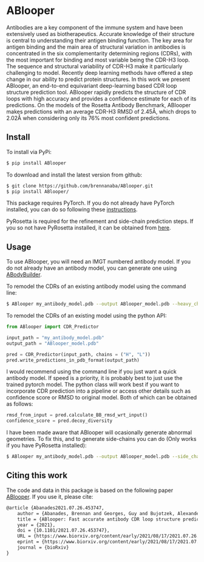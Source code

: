 # ABlooper

Antibodies are a key component of the immune system and have been extensively used as biotherapeutics. Accurate knowledge of their structure is central to understanding their antigen binding function. The key area for antigen binding and the main area of structural variation in antibodies is concentrated in the six complementarity determining regions (CDRs), with the most important for binding and most variable being the CDR-H3 loop. The sequence and structural variability of CDR-H3 make it particularly challenging to model. Recently deep learning methods have offered a step change in our ability to predict protein structures. In this work we present ABlooper, an end-to-end equivariant deep-learning based CDR loop structure prediction tool. ABlooper rapidly predicts the structure of CDR loops with high accuracy and provides a confidence estimate for each of its predictions. On the models of the Rosetta Antibody Benchmark, ABlooper makes predictions with an average CDR-H3 RMSD of 2.45Å, which drops to 2.02Å when considering only its 76% most confident predictions.


## Install

To install via PyPi:

```bash
$ pip install ABlooper
```

To download and install the latest version from github:

```bash
$ git clone https://github.com/brennanaba/ABlooper.git
$ pip install ABlooper/
```

This package requires PyTorch. If you do not already have PyTorch installed, you can do so following these <a href="https://pytorch.org/get-started/locally/">instructions</a>.

PyRosetta is required for the refinement and side-chain prediction steps. If you so not have PyRosetta installed, it can be obtained from <a href="https://www.pyrosetta.org/">here</a>.

## Usage

To use ABlooper, you will need an IMGT numbered antibody model. If you do not already have an antibody model, you can generate one using <a href="http://opig.stats.ox.ac.uk/webapps/newsabdab/sabpred/abodybuilder/">ABodyBuilder</a>.

To remodel the CDRs of an existing antibody model using the command line:

```bash
$ ABlooper my_antibody_model.pdb --output ABlooper_model.pdb --heavy_chain H --light_chain L
```

To remodel the CDRs of an existing model using the python API:

```python
from ABlooper import CDR_Predictor

input_path = "my_antibody_model.pdb"
output_path = "ABlooper_model.pdb"

pred = CDR_Predictor(input_path, chains = ("H", "L"))
pred.write_predictions_in_pdb_format(output_path)
```


I would recommend using the command line if you just want a quick antibody model. If speed is a priority, it is probably best to just use the trained pytorch model. The python class will work best if you want to incorporate CDR prediction into a pipeline or access other details such as confidence score or RMSD to original model. Both of which can be obtained as follows:


```python
rmsd_from_input = pred.calculate_BB_rmsd_wrt_input()
confidence_score = pred.decoy_diversity 
```

I have been made aware that ABlooper will ocasionally generate abnormal geometries. To fix this, and to generate side-chains you can do (Only works if you have PyRosetta installed):

```bash
$ ABlooper my_antibody_model.pdb --output ABlooper_model.pdb --side_chains
```

## Citing this work

The code and data in this package is based on the following paper <a href="https://www.biorxiv.org/content/10.1101/2021.07.26.453747v2">ABlooper</a>. If you use it, please cite:

```tex
@article {Abanades2021.07.26.453747,
	author = {Abanades, Brennan and Georges, Guy and Bujotzek, Alexander and Deane, Charlotte M.},
	title = {ABlooper: Fast accurate antibody CDR loop structure prediction with accuracy estimation},
	year = {2021},
	doi = {10.1101/2021.07.26.453747},
	URL = {https://www.biorxiv.org/content/early/2021/08/17/2021.07.26.453747},
	eprint = {https://www.biorxiv.org/content/early/2021/08/17/2021.07.26.453747.full.pdf},
	journal = {bioRxiv}
}
```

